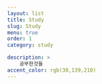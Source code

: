 ```yaml
---
layout: list
title: Study
slug: Study
menu: true
order: 1
category: study

description: >
	공부한것들  
accent_color: rgb(38,139,210)
---
```

